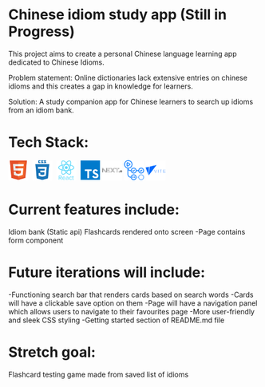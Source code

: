 # Chinese idiom study app (Still in Progress)

This project aims to create a personal Chinese language learning app dedicated to Chinese Idioms.

Problem statement: Online dictionaries lack extensive entries on chinese idioms and this creates a gap in knowledge for learners.

Solution: A study companion app for Chinese learners to search up idioms from an idiom bank.

# Tech Stack:

<img src="https://github.com/devicons/devicon/blob/master/icons/html5/html5-original.svg" title="HTML5" alt="HTML" width="40" height="40"/>&nbsp;
  <img src="https://github.com/devicons/devicon/blob/master/icons/css3/css3-plain-wordmark.svg"  title="CSS3" alt="CSS" width="40" height="40"/>&nbsp;
  <img src="https://github.com/devicons/devicon/blob/master/icons/react/react-original-wordmark.svg" title="React" alt="React" width="40" height="40"/>&nbsp;
  <img src="https://github.com/devicons/devicon/blob/master/icons/typescript/typescript-plain.svg" title="Typescript" alt="Typescript" width="40" height="40"/>
  <img src="https://github.com/devicons/devicon/blob/master/icons/nextjs/nextjs-line-wordmark.svg" title="Next.js" alt="Next.js" width="40" height="40"/>
  <img src="https://github.com/devicons/devicon/blob/master/icons/githubactions/githubactions-original.svg" title="Github actions" alt="Github actions" width="40" height="40"/>
  <img src="https://github.com/devicons/devicon/blob/master/icons/vite/vite-original-wordmark.svg" title="Vitest" alt="Vitest" width="40" height="40"/>

# Current features include:

Idiom bank (Static api)
Flashcards rendered onto screen -Page contains form component

# Future iterations will include:

-Functioning search bar that renders cards based on search words 
-Cards will have a clickable save option on them 
-Page will have a navigation panel which allows users to navigate to their favourites page 
-More user-friendly and sleek CSS styling 
-Getting started section of README.md file

# Stretch goal:

Flashcard testing game made from saved list of idioms
